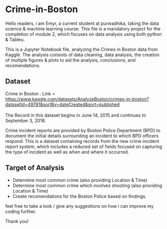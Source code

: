 # Crime-in-Boston
Hello readers, i am Emyr, a current student at purwadhika, taking the data science & machine learning course. This file is a mandatory project for the completion of module 2, which focuses on data analysis using both python & Tableu.

This is a Jupyter Notebook file, analyzing the Crimes in Boston data from Kaggle. The analysis consists of data cleaning, data analysis, the creation of multiple figures & plots to aid the analysis, conclusions, and recomendations. 

## Dataset
Crime in Boston :
Link = https://www.kaggle.com/datasets/AnalyzeBoston/crimes-in-boston?datasetId=49781&sortBy=dateCreated&sort=published
<br><br>
The Record in this dataset begins in June 14, 2015 and continues to September 3, 2018.

Crime incident reports are provided by Boston Police Department (BPD) to document the initial details surrounding an incident to which BPD officers respond. This is a dataset containing records from the new crime incident report system, which includes a reduced set of fields focused on capturing the type of incident as well as when and where it occurred.


## Target of Analysis
- Determine most common crime (also providing Location & Time)
- Determine most common crime which involves shooting (also providing Location & Time)
- Create recomendations for the Boston Police based on findings.


feel free to take a look / give any suggestions on how i can improve my coding further.

Thank you!
